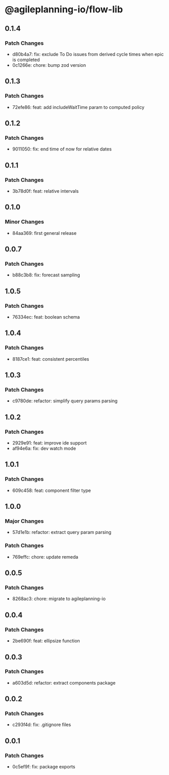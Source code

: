 # @agileplanning-io/flow-lib

## 0.1.4

### Patch Changes

- d80b4a7: fix: exclude To Do issues from derived cycle times when epic is completed
- 0c1266e: chore: bump zod version

## 0.1.3

### Patch Changes

- 72efe86: feat: add includeWaitTime param to computed policy

## 0.1.2

### Patch Changes

- 9011050: fix: end time of now for relative dates

## 0.1.1

### Patch Changes

- 3b78d0f: feat: relative intervals

## 0.1.0

### Minor Changes

- 84aa369: first general release

## 0.0.7

### Patch Changes

- b88c3b8: fix: forecast sampling

## 1.0.5

### Patch Changes

- 76334ec: feat: boolean schema

## 1.0.4

### Patch Changes

- 8187ce1: feat: consistent percentiles

## 1.0.3

### Patch Changes

- c9780de: refactor: simplify query params parsing

## 1.0.2

### Patch Changes

- 2929e91: feat: improve ide support
- af94e6a: fix: dev watch mode

## 1.0.1

### Patch Changes

- 609c458: feat: component filter type

## 1.0.0

### Major Changes

- 57d1e1b: refactor: extract query param parsing

### Patch Changes

- 769effc: chore: update remeda

## 0.0.5

### Patch Changes

- 8268ac3: chore: migrate to agileplanning-io

## 0.0.4

### Patch Changes

- 2be690f: feat: ellipsize function

## 0.0.3

### Patch Changes

- a603d5d: refactor: extract components package

## 0.0.2

### Patch Changes

- c293f4d: fix: .gitignore files

## 0.0.1

### Patch Changes

- 0c5ef9f: fix: package exports
